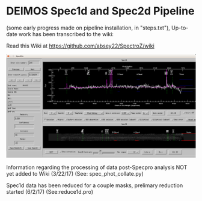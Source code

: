 # DEIMOS Spec1d and Spec2d Pipeline

(some early progress made on pipeline installation, in "steps.txt"), Up-to-date work has been transcribed to the wiki:

Read this Wiki at https://github.com/absey22/SpectroZ/wiki

![SpecPro](https://github.com/absey22/SpectroZ/blob/master/M0018.slitS2.slitlet103.png)

Information regarding the processing of data post-Specpro analysis NOT yet added to Wiki (3/22/17) (See: spec_phot_collate.py)

Spec1d data has been reduced for a couple masks, prelimary reduction started (6/2/17) (See:reduce1d.pro)
